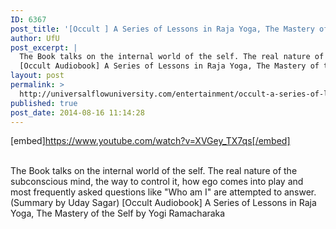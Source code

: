 ```yaml
---
ID: 6367
post_title: '[Occult ] A Series of Lessons in Raja Yoga, The Mastery of the Self by Yogi Ramacharaka'
author: UfU
post_excerpt: |
  The Book talks on the internal world of the self. The real nature of the subconscious mind, the way to control it, how ego comes into play and most frequently asked questions like "Who am I" are attempted to answer. (Summary by Uday Sagar)
  [Occult Audiobook] A Series of Lessons in Raja Yoga, The Mastery of the Self by Yogi Ramacharaka
layout: post
permalink: >
  http://universalflowuniversity.com/entertainment/occult-a-series-of-lessons-in-raja-yoga-the-mastery-of-the-self-by-yogi-ramacharaka/
published: true
post_date: 2014-08-16 11:14:28
---
```

[embed]https://www.youtube.com/watch?v=XVGey_TX7qs[/embed]</br></br>
<p>The Book talks on the internal world of the self. The real nature of the subconscious mind, the way to control it, how ego comes into play and most frequently asked questions like "Who am I" are attempted to answer. (Summary by Uday Sagar)
[Occult Audiobook] A Series of Lessons in Raja Yoga, The Mastery of the Self by Yogi Ramacharaka</p>